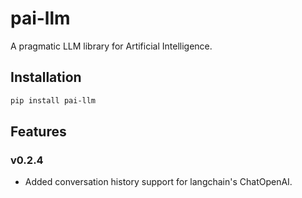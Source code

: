 # pai-llm 
 
A pragmatic LLM library for Artificial Intelligence.

## Installation

```bash
pip install pai-llm
```

## Features

### v0.2.4

* Added conversation history support for langchain's ChatOpenAI.